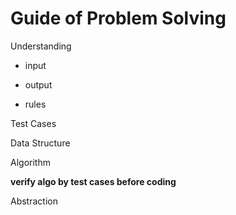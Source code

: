 Guide of Problem Solving
========================

Understanding

- input

- output

- rules

Test Cases


Data Structure

Algorithm

**verify algo by test cases before coding**

Abstraction
















